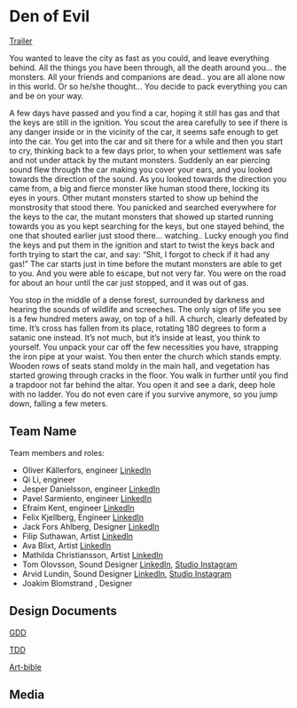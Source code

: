 # Den of Evil

[Trailer](https://www.youtube.com/watch?v=FzUHSZibg-E&ab_channel=ArvidLundin)

You wanted to leave the city as fast as you could, and leave everything behind. All the things you have been through, all the death around you… the monsters. All your friends and companions are dead.. you are all alone now in this world. Or so he/she thought...
You decide to pack everything you can and be on your way.

A few days have passed and you find a car, hoping it still has gas and that the keys are still in the ignition. You scout the area carefully to see if there is any danger inside or in the vicinity of the car, it seems safe enough to get into the car. You get into the car and sit there for a while and then you start to cry, thinking back to a few days prior, to when your settlement was safe and not under attack by the mutant monsters. Suddenly an ear piercing sound flew through the car making you cover your ears, and you looked towards the direction of the sound. As you looked towards the direction you came from, a big and fierce monster like human stood there, locking its eyes in yours. Other mutant monsters started to show up behind the monstrosity that stood there. You panicked and searched everywhere for the keys to the car, the mutant monsters that showed up started running towards you as you kept searching for the keys, but one stayed behind, the one that shouted earlier just stood there… watching..
Lucky enough you find the keys and put them in the ignition and start to twist the keys back and forth trying to start the car, and say: 
“Shit, I forgot to check if it had any gas!”
The car starts just in time before the mutant monsters are able to get to you. 
And you were able to escape, but not very far. You were on the road for about an hour until the car just stopped, and it was out of gas.

You stop in the middle of a dense forest, surrounded by darkness and hearing the sounds of wildlife and screeches. The only sign of life you see is a few hundred meters away, on top of a hill. A church, clearly defeated by time. It’s cross has fallen from its place, rotating 180 degrees to form a satanic one instead. It’s not much, but it’s inside at least, you think to yourself. You unpack your car off the few necessities you have, strapping the iron pipe at your waist. You then enter the church which stands empty. Wooden rows of seats stand moldy in the main hall, and vegetation has started growing through cracks in the floor. You walk in further until you find a trapdoor not far behind the altar. You open it and see a dark, deep hole with no ladder. You do not even care if you survive anymore, so you jump down, falling a few meters. 


## Team Name

Team members and roles:
* Oliver Källerfors, engineer [LinkedIn](https://www.linkedin.com/in/oliver-källerfors-358bb21b3/)
* Qi Li, engineer
* Jesper Danielsson, engineer [LinkedIn](https://www.linkedin.com/in/jesper-danielsson-9b7048159/)
* Pavel Sarmiento, engineer [LinkedIn](https://www.linkedin.com/in/pavel-sarmiento-5483661a3/)
* Efraim Kent, engineer [LinkedIn](https://www.linkedin.com/in/efraim-kent-01b8a33b/)
* Felix Kjellberg, Engineer [LinkedIn](https://www.linkedin.com/in/felix-kjellberg-837321228/)
* Jack Fors Ahlberg, Designer [LinkedIn](https://www.linkedin.com/in/jack-fors-ahlberg-9a8657221/)
* Filip Suthawan, Artist [LinkedIn](https://linkedin.com/in/filip-suthawan-07868a182)
* Ava Blixt, Artist [LinkedIn](https://www.linkedin.com/in/ava-blixt-6830aa195/)
* Mathilda Christiansson, Artist [LinkedIn](https://www.linkedin.com/in/mathilda-christiansson-107048220/)
* Tom Olovsson, Sound Designer [LinkedIn](https://www.linkedin.com/in/tom-olovsson-62a5b799/), [Studio Instagram](https://www.instagram.com/alderbaystudios/)
* Arvid Lundin, Sound Designer [LinkedIn](https://www.linkedin.com/in/arvid-lundin-a5b18622b/), [Studio Instagram](https://www.instagram.com/alderbaystudios/)
* Joakim Blomstrand , Designer
## Design Documents

[GDD](https://docs.google.com/document/d/103UANcyFQGBr5ccG3n7Q8oSQjugDNR5p6Y5rvAKcghM/edit#heading=h.ctqszdyarbr8)

[TDD](https://docs.google.com/document/d/1kh5b8bSrGSGtGyzON_KlcZHEp64tDw4bJCZlrvl4Ckc/edit#heading=h.alh9xc4npudt)

[Art-bible](https://docs.google.com/document/d/1uNTK3RGM5Yjnt5mj2CyfvfJGn8XkY-aDi1NpDS6rm0k/edit)

## Media
